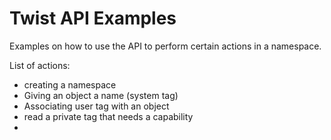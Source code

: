 # Twist API Examples

Examples on how to use the API to perform certain actions in a namespace. 

List of actions:

* creating a namespace
* Giving an object a name (system tag)
* Associating user tag with an object
* read a private tag that needs a capability
* 